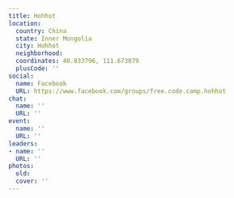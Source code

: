 ```yaml
---
title: Hohhot
location:
  country: China
  state: Inner Mongolia
  city: Hohhot
  neighborhood: 
  coordinates: 40.833796, 111.673079
  plusCode: ''
social:
  name: Facebook
  URL: https://www.facebook.com/groups/free.code.camp.hohhot
chat:
  name: ''
  URL: ''
event:
  name: ''
  URL: ''
leaders:
- name: ''
  URL: ''
photos:
  old: 
  cover: ''
---
```

